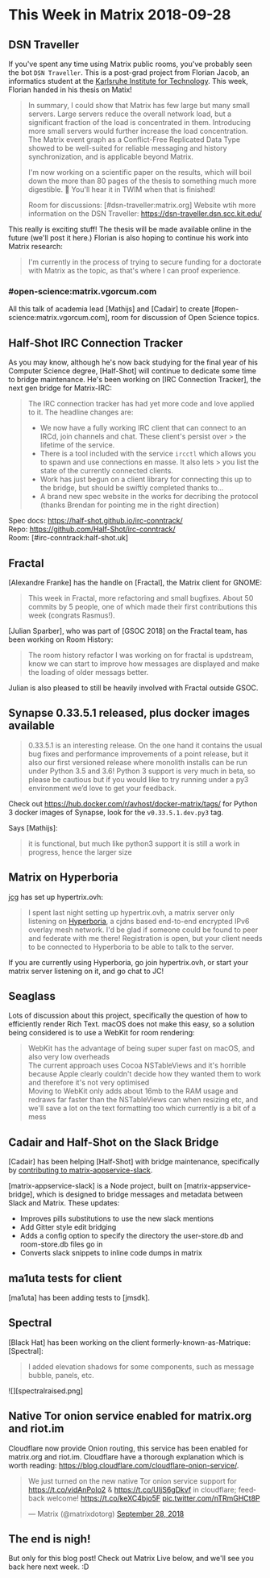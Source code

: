 # This Week in Matrix 2018-09-28

## DSN Traveller

If you've spent any time using Matrix public rooms, you've probably seen the bot `DSN Traveller`. This is a post-grad project from Florian Jacob, an informatics student at the [Karlsruhe Institute for Technology](https://kit.edu/). This week, Florian handed in his thesis on Matix!

> In summary, I could show that Matrix has few large but many small servers. Large servers reduce the overall network load, but a significant fraction of the load is concentrated in them. Introducing more small servers would further increase the load concentration. The Matrix event graph as a Conflict-Free Replicated Data Type showed to be well-suited for reliable messaging and history synchronization, and is applicable beyond Matrix.
>
> I'm now working on a scientific paper on the results, which will boil down the more than 80 pages of the thesis to something much more digestible. 🔬 You'll hear it in TWIM when that is finished!
>
> Room for discussions: [#dsn-traveller:matrix.org]
> Website wtih more information on the DSN Traveller: <https://dsn-traveller.dsn.scc.kit.edu/>

This really is exciting stuff! The thesis will be made available online in the future (we'll post it here.) Florian is also hoping to continue his work into Matrix research:

> I'm currently in the process of trying to secure funding for a doctorate with Matrix as the topic, as that's where I can proof experience.

### #open-science:matrix.vgorcum.com

All this talk of academia lead [Mathijs] and [Cadair] to create [#open-science:matrix.vgorcum.com], room for discussion of Open Science topics.

## Half-Shot IRC Connection Tracker

As you may know, although he's now back studying for the final year of his Computer Science degree, [Half-Shot] will continue to dedicate some time to bridge maintenance. He's been working on [IRC Connection Tracker], the next gen bridge for Matrix-IRC:

> The IRC connection tracker has had yet more code and love applied to it. The headline changes are:
>
> * We now have a fully working IRC client that can connect to an IRCd, join channels and chat. These client's persist over > the lifetime of the service.
> * There is a tool included with the service `ircctl` which allows you to spawn and use connections en masse. It also lets > you list the state of the currently connected clients.
> * Work has just begun on a client library for connecting this up to the bridge, but should be swiftly completed thanks to...
> * A brand new spec website in the works for decribing the protocol (thanks Brendan for pointing me in the right direction)

Spec docs: <https://half-shot.github.io/irc-conntrack/>  
Repo: <https://github.com/Half-Shot/irc-conntrack/>  
Room: [#irc-conntrack:half-shot.uk]

## Fractal

[Alexandre Franke] has the handle on [Fractal], the Matrix client for GNOME:

> This week in Fractal, more refactoring and small bugfixes. About 50 commits by 5 people, one of which made their first contributions this week (congrats Rasmus!).

[Julian Sparber], who was part of [GSOC 2018] on the Fractal team, has been working on Room History:

> The room history refactor I was working on for fractal is updstream, know we can start to improve how messages are displayed and make the loading of older messags better.

Julian is also pleased to still be heavily involved with Fractal outside GSOC.

## Synapse 0.33.5.1 released, plus docker images available

> 0.33.5.1 is an interesting release. On the one hand it contains the usual bug fixes and performance improvements of a point release, but it also our first versioned release where monolith installs can be run under Python 3.5 and 3.6! Python 3 support is very much in beta, so please be cautious but if you would like to try running under a py3 environment we’d love to get your feedback.

Check out <https://hub.docker.com/r/avhost/docker-matrix/tags/> for Python 3 docker images of Synapse, look for the `v0.33.5.1.dev.py3` tag.

Says [Mathijs]:

> it is functional, but much like python3 support it is still a work in progress, hence the larger size

## Matrix on Hyperboria

[jcg](@jan.christian:gruenhage.xyz) has set up hypertrix.ovh:

> I spent last night setting up hypertrix.ovh, a matrix server only listening on [Hyperboria](https://docs.meshwith.me/), a cjdns based end-to-end encrypted IPv6 overlay mesh network. I'd be glad if someone could be found to peer and federate with me there! Registration is open, but your client needs to be connected to Hyperboria to be able to talk to the server.

If you are currently using Hyperboria, go join hypertrix.ovh, or start your matrix server listening on it, and go chat to JC!

## Seaglass

Lots of discussion about this project, specifically the question of how to efficiently render Rich Text. macOS does not make this easy, so a solution being considered is to use a WebKit for room rendering:

> WebKit has the advantage of being super super fast on macOS, and also very low overheads  
> The current approach uses Cocoa NSTableViews and it's horrible because Apple clearly couldn't decide how they wanted them to work and therefore it's not very optimised  
> Moving to WebKit only adds about 16mb to the RAM usage and redraws far faster than the NSTableViews can when resizing etc, and we'll save a lot on the text formatting too which currently is a bit of a mess

## Cadair and Half-Shot on the Slack Bridge

[Cadair] has been helping [Half-Shot] with bridge maintenance, specifically by [contributing to matrix-appservice-slack](https://github.com/matrix-org/matrix-appservice-slack/pull/91).

[matrix-appservice-slack] is a Node project, built on [matrix-appservice-bridge], which is designed to bridge messages and metadata between Slack and Matrix. These updates:

* Improves pills substitutions to use the new slack mentions
* Add Gitter style edit bridging
* Adds a config option to specify the directory the user-store.db and room-store.db files go in
* Converts slack snippets to inline code dumps in matrix

## ma1uta tests for client

[ma1uta] has been adding tests to [jmsdk].

## Spectral

[Black Hat] has been working on the client formerly-known-as-Matrique: [Spectral]:

> I added elevation shadows for some components, such as message bubble, panels, etc.

![][spectralraised.png]

## Native Tor onion service enabled for matrix.org and riot.im

Cloudflare now provide Onion routing, this service has been enabled for matrix.org and riot.im. Cloudflare have a thorough explanation which is worth reading: <https://blog.cloudflare.com/cloudflare-onion-service/>.

<blockquote class="twitter-tweet" data-lang="en"><p lang="en" dir="ltr">We just turned on the new native Tor onion service support for <a href="https://t.co/vidAnPoIo2">https://t.co/vidAnPoIo2</a> &amp; <a href="https://t.co/UIjS6gDkvf">https://t.co/UIjS6gDkvf</a> in cloudflare; feedback welcome! <a href="https://t.co/keXC4bjo5F">https://t.co/keXC4bjo5F</a> <a href="https://t.co/nTRmGHCt8P">pic.twitter.com/nTRmGHCt8P</a></p>&mdash; Matrix (@matrixdotorg) <a href="https://twitter.com/matrixdotorg/status/1045612532038344704?ref_src=twsrc%5Etfw">September 28, 2018</a></blockquote>
<script async src="https://platform.twitter.com/widgets.js" charset="utf-8"></script>

## The end is nigh!

But only for this blog post! Check out Matrix Live below, and we'll see you back here next week. :D